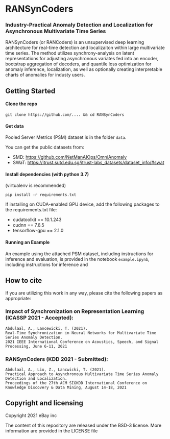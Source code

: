 # RANSynCoders



### Industry-Practical Anomaly Detection and Localization for Asynchronous Multivariate Time Series

RANSynCoders (or RANCoders) is an unsupervised deep learning architecture for real-time detection and localizaiton within large multivariate time series. The method utilizes synchrony-analysis on latent representations for adjusting asynchronous variates fed into an encoder, bootstrap aggregation of decoders, and quantile loss optimization for anomaly inference, localization, as well as optionally creating interpretable charts of anomalies for industy users.



## Getting Started

#### Clone the repo

```
git clone https://github.com/.... && cd RANSynCoders
```

#### Get data

Pooled Server Metrics (PSM) dataset is in the folder `data`. 

You can get the public datasets from:

* SMD: <https://github.com/NetManAIOps/OmniAnomaly>
* SWaT: <https://itrust.sutd.edu.sg/itrust-labs_datasets/dataset_info/#swat>

#### Install dependencies (with python 3.7) 

(virtualenv is recommended)

```shell
pip install -r requirements.txt
```

If installing on CUDA-enabled GPU device, add the following packages to the requirements.txt file:

* cudatoolkit == 10.1.243
* cudnn == 7.6.5
* tensorflow-gpu == 2.1.0

#### Running an Example

An example using the attached PSM dataset, including instructions for inference and evaluation, is provided in the notebook `example.ipynb`, including instructions for inference and 

## How to cite

If you are utilizing this work in any way, please cite the following papers as appropriate:

### Impact of Synchronization on Representation Learning (ICASSP 2021 - Accepted):

    Abdulaal, A., Lancewicki, T. (2021).
    Real-Time Synchronization in Neural Networks for Multivariate Time Series Anomaly Detection.
    2021 IEEE International Conference on Acoustics, Speech, and Signal Processing, June 6-11, 2021

### RANSynCoders (KDD 2021 - Submitted):

    Abdulaal, A., Liu, Z., Lancwicki, T. (2021).
    Practical Approach to Asynchronous Multivariate Time Series Anomaly Detection and Localization.
    Proceedings of the 27th ACM SIGKDD International Conference on Knowledge Discovery & Data Mining, August 14-18, 2021

## Copyright and licensing

Copyright 2021 eBay inc

The content of this repository are released under the BSD-3 license. More information are provided in the LICENSE file